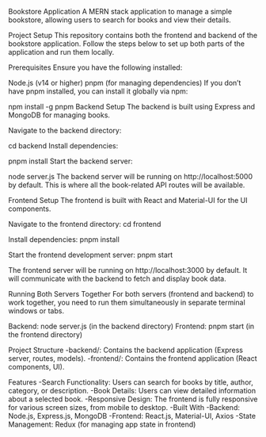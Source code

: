 Bookstore Application
A MERN stack application to manage a simple bookstore, allowing users to search for books and view their details.

Project Setup
This repository contains both the frontend and backend of the bookstore application. Follow the steps below to set up both parts of the application and run them locally.

Prerequisites
Ensure you have the following installed:

Node.js (v14 or higher)
pnpm (for managing dependencies)
If you don’t have pnpm installed, you can install it globally via npm:

npm install -g pnpm
Backend Setup
The backend is built using Express and MongoDB for managing books.

Navigate to the backend directory:

cd backend
Install dependencies:

pnpm install
Start the backend server:

node server.js
The backend server will be running on http://localhost:5000 by default. This is where all the book-related API routes will be available.

Frontend Setup
The frontend is built with React and Material-UI for the UI components.

Navigate to the frontend directory:
cd frontend

Install dependencies:
pnpm install

Start the frontend development server:
pnpm start

The frontend server will be running on http://localhost:3000 by default. It will communicate with the backend to fetch and display book data.

Running Both Servers Together
For both servers (frontend and backend) to work together, you need to run them simultaneously in separate terminal windows or tabs.

Backend: node server.js (in the backend directory)
Frontend: pnpm start (in the frontend directory)

Project Structure
-backend/: Contains the backend application (Express server, routes, models).
-frontend/: Contains the frontend application (React components, UI).

Features
-Search Functionality: Users can search for books by title, author, category, or description.
-Book Details: Users can view detailed information about a selected book.
-Responsive Design: The frontend is fully responsive for various screen sizes, from mobile to desktop.
-Built With
-Backend: Node.js, Express.js, MongoDB
-Frontend: React.js, Material-UI, Axios
-State Management: Redux (for managing app state in frontend)
